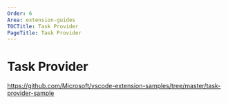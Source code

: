 ```yaml
---
Order: 6
Area: extension-guides
TOCTitle: Task Provider
PageTitle: Task Provider
---
```


# Task Provider

https://github.com/Microsoft/vscode-extension-samples/tree/master/task-provider-sample
